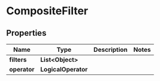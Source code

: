 

# CompositeFilter


## Properties

| Name | Type | Description | Notes |
|------------ | ------------- | ------------- | -------------|
|**filters** | **List&lt;Object&gt;** |  |  |
|**operator** | **LogicalOperator** |  |  |



